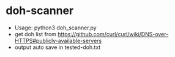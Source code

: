 # doh-scanner

- Usage: python3 doh_scanner.py
- get doh list from https://github.com/curl/curl/wiki/DNS-over-HTTPS#publicly-available-servers
- output auto save in tested-doh.txt
